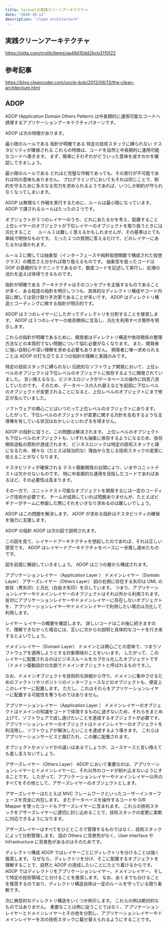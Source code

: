 ```yaml
---
title: laravelの実践クリーンアーキテクチャ
date: "2020-10-11"
description: "clean architecture"
---
```


## 実践クリーンアーキテクチャ

https://qiita.com/nrslib/items/aa49d10dd2bcb3110f22

## 参考記事
https://blog.cleancoder.com/uncle-bob/2012/08/13/the-clean-architecture.html

## ADOP
ADOP (Application Domain Others Pattern) は中長期的に運用可能なコードへ誘導するアプリケーションアーキテクチャパターンです。

ADOP は次の特徴があります。

最小限のルールである
指針が明確である
特定の技術スタックに縛られない
テスタビリティが確保される
これらの特徴は、コードを自然と中長期的に運用可能なコードへ導きます。
まず、簡単にそれぞれがどういった意味を成すのかを確認してきましょう。

最小限のルールである
どれほど完璧な作戦であっても、その実行が不可能であれば何の意味もありません。
プログラミングにおいてもそれは同じことで、制約を守るために多大なる労力を求められるようであれば、いつしか制約が守られなくなってしまいます。

ADOP は無理なく作戦を実行するために、ルールは最小限になっています。
ADOP で課されるルールはたったの２つです。

オブジェクトが３つのレイヤーのうち、どれにあたるかを考え、配置すること
上位レイヤーのオブジェクトが下位レイヤーのオブジェクトを取り扱うときには汎化すること
　
ルール１は難しく思えるかもしれませんが、その基準はとても単純で明快なものです。
たった２つの質問に答えるだけで、どのレイヤーにあたるかは導かれます。

ルール２に関しては抽象型（インターフェースや純粋仮想関数で構成された仮想クラス）の概念さえ分かれば取り扱えるものです。
抽象型を扱ったコードは OOP の基礎的なテクニックであるので、数度コードを記述して実行し、処理の流れを追えば体得できるものです。

指針が明確である
アーキテクチャはそのコンセプトを主張するものであることが多く、ある程度の指針を明示しつつも、具体的なディレクトリ構成やコード内容に関しては受け取り手次第であることが多いです。
ADOP はディレクトリ構造とコーディングに関する指針が明示的です。

ADOP は３つのレイヤーにしたがってディレクトリを分割することを推奨します。
ADOP は３つのレイヤーの依存関係に言及し、汎化を利用すべき箇所を明示します。

これらの指針が明確であるために、開発者はディレクトリ構造や依存関係の整理方法などの本質的でない問題について悩む必要がなくなります。
また、開発者に強い自制心や深い理解を求める必要もありません。
開発者に唯一求められることは ADOP の打ち立てる２つの指針の理解と実践のみです。

特定の技術スタックに縛られない
伝統的なソフトウェア開発において、上位レベルのオブジェクトは下位レベルのオブジェクトに依存するように開発されていました。
言い換えるなら、ビジネスロジックがデータベースの操作に四苦八苦していたのです。
そのため、データベースの入れ替えなどを起因に下位レベルのオブジェクトが変更されることになると、上位レベルのオブジェクトにまで修正が及んでいました。

ソフトウェアの関心ごとはいつだって上位レベルのオブジェクトにあります。
したがって、下位レベルのオブジェクトが変更に関する方針を左右するような主導権を有している状況はおかしいといわざるを得ません。

ADOP の指針に従うと、この問題は解決されます。
上位レベルのオブジェクトも下位レベルのオブジェクトも、いずれも抽象に依存するようになるため、依存関係逆転の原則が達成されます。
ビジネスロジックは特定の技術スタックと疎になるため、様々な（たとえば政治的な）理由から生じる技術スタックの変更に怯えることがなくなります。

テスタビリティが確保される
テスト駆動開発の台頭により、いまやユニットテストは欠かせないものです。
特に中長期的な運用を目指したコードであればあるほど、その必要性は高まります。

その一方で、ユニットテスト可能なオブジェクトを開発するには一定のコーディング技術が必要です。
チームが成熟していれば問題ありませんが、たとえばビギナーがチームに参画した際にそれをいきなり求めるのは難しいでしょう。

ADOP はこの問題を解決します。
ADOP が求める指針はテスタビリティの確保を強力に支援します。

ADOP の指針
ADOP は次の図で説明されます。



この図を見て、レイヤードアーキテクチャを想起したのであれば、それは正しい感覚です。
ADOP はレイヤードアーキテクチャをベースに一歩推し進めたものです。

図を前提に解説していきましょう。
ADOP は三つの層から構成されます。
　

アプリケーションレイヤー（Application Layer ）
ドメインレイヤー（Domain Layer）
アザーズレイヤー（Others Layer）
図の右側に存在する矢印は UML の依存（黒矢印）と汎化（白抜き矢印）を示しています。
つまり、アプリケーションレイヤーやドメインレイヤーのオブジェクトはそれ以外から利用されます。
反対にアプリケーションレイヤーやドメインレイヤーに存在しないオブジェクトを、アプリケーションレイヤーやドメインレイヤーで利用したい場合は汎化して利用します。

レイヤー
レイヤーの概要を確認します。
詳しいコードはこの後に続きますので、理解できなかった場合には、互いに次からの説明と具体的なコードを行き来するとよいでしょう。

ドメインレイヤー（Domain Layer）
ドメインとは関心ごとの意味で、つまりソフトウェアを適用しようとする対象領域のことをいいます。
したがって、このレイヤーに配置されるのはビジネスルールをカプセル化したオブジェクトです（ドメイン駆動設計の文脈でドメインオブジェクトと呼ばれるものです。）。

なお、ドメインオブジェクトを技術的な詳細から守り、ドメインに集中させるためのファクトリやリポジトリのインターフェースなどのオブジェクトも、便宜上このレイヤーに配置します。
ただし、これはそれらをアプリケーションレイヤーに配置する可能性を奪うものではありません。

アプリケーションレイヤー（Application Layer ）
ドメインレイヤーのオブジェクトはドメインの知識をコードで体現するものに過ぎないため、それらをまとめ上げて、ソフトウェアで成し遂げたいことを達成するオブジェクトが必要です。
アプリケーションレイヤーのオブジェクトはドメインレイヤーのオブジェクトを利活用し、ソフトウェアが解決したいことを達成するよう導きます。
これらはアプリケーションサービスと銘打たれ、この層に配置されます。

オブジェクトかメソッドかの違いはあるでしょうが、ユースケースと言い換えても差し支えないでしょう。

アザーズレイヤー（Others Layer）
ADOP において重要なのは、アプリケーションレイヤーとドメインレイヤーに、それ以外のコードが紛れ込まないようにすることです。
したがって、アプリケーションレイヤーやドメインレイヤー以外のすべてをその他として、アザーズレイヤーのオブジェクトとします。

アザーズレイヤーはたとえば MVC フレームワークといったユーザーインターフェースを完全に内包します。
またデータベースを操作するコードや O/R Mapper を使ったコードもアザーズレイヤーに含まれます。
これらの技術スタックをアザーズレイヤーに適切に封じ込めることで、技術スタックの変更に柔軟に対応できるようになります。

アザーズレイヤーはすべてをひとところで管理するものではなく、技術スタックによって分割管理します。
図の Others に背景色がなく、User Interface や Infrastructure に背景色があるのはそのためです。

ディレクトリ構成
ADOP ではレイヤーごとにディレクトリを分けることは強く推奨します。
なぜなら、ディレクトリを分け、そこに配置するオブジェクトを理解することで、自然と ADOP の達成したいことにたどり着けるからです。
ADOP ではディレクトリをアプリケーションレイヤー、ドメインレイヤー、そして特定の技術領域ごと分けることを推奨します。
なお、あくまでも分けることを推奨するのであり、ディレクトリ構造自体は一定のルールを守っている限り柔軟です。

次に典型的なディレクトリ構造をいくつか例示します。
これらの例は絶対的なものではありません。
重要なことは例に従うことではなく、アプリケーションレイヤーとドメインレイヤーとその他を分割し、アプリケーションレイヤーやドメインレイヤーを次の技術スタックに載せ替えられるようにすることです。
